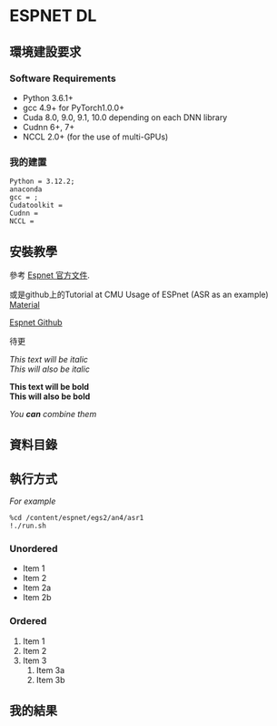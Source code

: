 # ESPNET DL

## 環境建設要求

### Software Requirements

* Python 3.6.1+
* gcc 4.9+ for PyTorch1.0.0+
* Cuda 8.0, 9.0, 9.1, 10.0 depending on each DNN library
* Cudnn 6+, 7+
* NCCL 2.0+ (for the use of multi-GPUs)

### 我的建置
```
Python = 3.12.2;
anaconda 
gcc = ;
Cudatoolkit =
Cudnn =
NCCL =
```

## 安裝教學

參考 [Espnet 官方文件](https://espnet.github.io/espnet/installation.html#step-2-installation-espnet).

或是github上的Tutorial at CMU Usage of ESPnet (ASR as an example) [Material](https://colab.research.google.com/github/espnet/notebook/blob/master/espnet2_recipe_tutorial_CMU_11751_18781_Fall2022.ipynb)

[Espnet Github](https://github.com/espnet/espnet)

待更

*This text will be italic*  
_This will also be italic_

**This text will be bold**  
__This will also be bold__

_You **can** combine them_

## 資料目錄

## 執行方式
*For example*  
```
%cd /content/espnet/egs2/an4/asr1
!./run.sh
```

### Unordered

* Item 1
* Item 2
* Item 2a
* Item 2b

### Ordered

1. Item 1
2. Item 2
3. Item 3
    1. Item 3a
    2. Item 3b

## 我的結果

